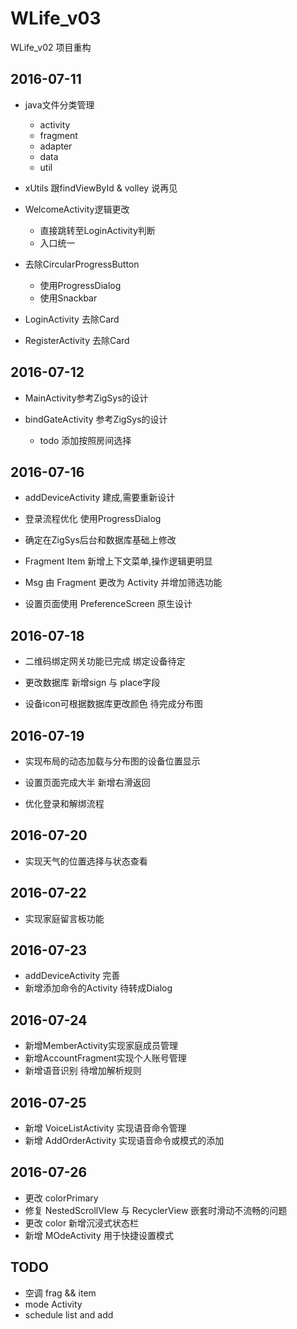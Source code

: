 # WLife_v03
WLife_v02 项目重构

## 2016-07-11

- java文件分类管理
    - activity
    - fragment
    - adapter
    - data
    - util

- xUtils 跟findViewById & volley 说再见

- WelcomeActivity逻辑更改
    - 直接跳转至LoginActivity判断
    - 入口统一

- 去除CircularProgressButton
    - 使用ProgressDialog
    - 使用Snackbar

- LoginActivity 去除Card

- RegisterActivity 去除Card

## 2016-07-12

- MainActivity参考ZigSys的设计

- bindGateActivity 参考ZigSys的设计
    - todo 添加按照房间选择

## 2016-07-16

- addDeviceActivity 建成,需要重新设计

- 登录流程优化 使用ProgressDialog

- 确定在ZigSys后台和数据库基础上修改

- Fragment Item 新增上下文菜单,操作逻辑更明显

- Msg 由 Fragment 更改为 Activity 并增加筛选功能

- 设置页面使用 PreferenceScreen 原生设计

## 2016-07-18

- 二维码绑定网关功能已完成 绑定设备待定

- 更改数据库 新增sign 与 place字段

- 设备icon可根据数据库更改颜色 待完成分布图

## 2016-07-19

- 实现布局的动态加载与分布图的设备位置显示

- 设置页面完成大半 新增右滑返回

- 优化登录和解绑流程

## 2016-07-20

- 实现天气的位置选择与状态查看

## 2016-07-22

- 实现家庭留言板功能

## 2016-07-23

- addDeviceActivity 完善
- 新增添加命令的Activity 待转成Dialog

## 2016-07-24

- 新增MemberActivity实现家庭成员管理
- 新增AccountFragment实现个人账号管理
- 新增语音识别 待增加解析规则

## 2016-07-25

- 新增 VoiceListActivity 实现语音命令管理
- 新增 AddOrderActivity 实现语音命令或模式的添加

## 2016-07-26

- 更改 colorPrimary
- 修复 NestedScrollVIew 与 RecyclerView 嵌套时滑动不流畅的问题
- 更改 color 新增沉浸式状态栏
- 新增 MOdeActivity 用于快捷设置模式
## TODO

- 空调 frag && item
- mode Activity
- schedule list and add
